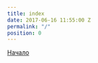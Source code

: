 ```yaml
---
title: index
date: 2017-06-16 11:55:00 Z
permalink: "/"
position: 0
---
```


<a href="/index/nachalo">Начало</a>